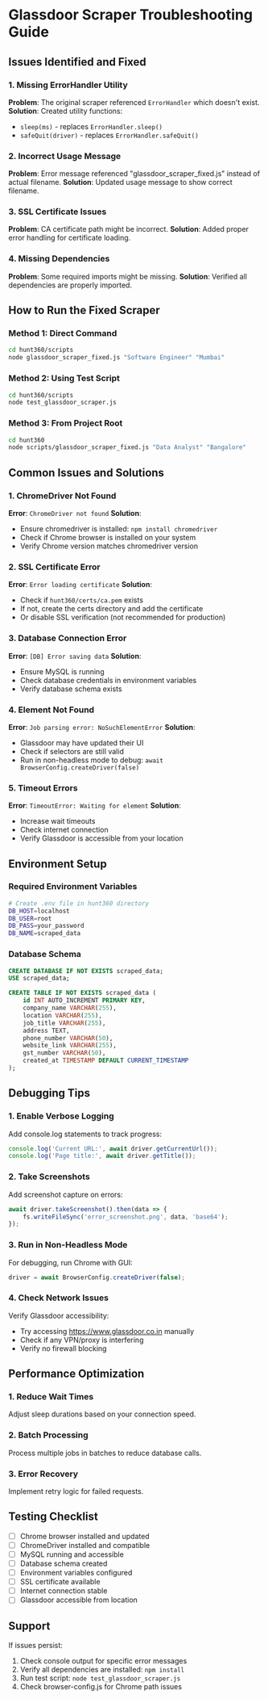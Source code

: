 # Glassdoor Scraper Troubleshooting Guide

## Issues Identified and Fixed

### 1. **Missing ErrorHandler Utility**
**Problem**: The original scraper referenced `ErrorHandler` which doesn't exist.
**Solution**: Created utility functions:
- `sleep(ms)` - replaces `ErrorHandler.sleep()`
- `safeQuit(driver)` - replaces `ErrorHandler.safeQuit()`

### 2. **Incorrect Usage Message**
**Problem**: Error message referenced "glassdoor_scraper_fixed.js" instead of actual filename.
**Solution**: Updated usage message to show correct filename.

### 3. **SSL Certificate Issues**
**Problem**: CA certificate path might be incorrect.
**Solution**: Added proper error handling for certificate loading.

### 4. **Missing Dependencies**
**Problem**: Some required imports might be missing.
**Solution**: Verified all dependencies are properly imported.

## How to Run the Fixed Scraper

### Method 1: Direct Command
```bash
cd hunt360/scripts
node glassdoor_scraper_fixed.js "Software Engineer" "Mumbai"
```

### Method 2: Using Test Script
```bash
cd hunt360/scripts
node test_glassdoor_scraper.js
```

### Method 3: From Project Root
```bash
cd hunt360
node scripts/glassdoor_scraper_fixed.js "Data Analyst" "Bangalore"
```

## Common Issues and Solutions

### 1. **ChromeDriver Not Found**
**Error**: `ChromeDriver not found`
**Solution**: 
- Ensure chromedriver is installed: `npm install chromedriver`
- Check if Chrome browser is installed on your system
- Verify Chrome version matches chromedriver version

### 2. **SSL Certificate Error**
**Error**: `Error loading certificate`
**Solution**:
- Check if `hunt360/certs/ca.pem` exists
- If not, create the certs directory and add the certificate
- Or disable SSL verification (not recommended for production)

### 3. **Database Connection Error**
**Error**: `[DB] Error saving data`
**Solution**:
- Ensure MySQL is running
- Check database credentials in environment variables
- Verify database schema exists

### 4. **Element Not Found**
**Error**: `Job parsing error: NoSuchElementError`
**Solution**:
- Glassdoor may have updated their UI
- Check if selectors are still valid
- Run in non-headless mode to debug: `await BrowserConfig.createDriver(false)`

### 5. **Timeout Errors**
**Error**: `TimeoutError: Waiting for element`
**Solution**:
- Increase wait timeouts
- Check internet connection
- Verify Glassdoor is accessible from your location

## Environment Setup

### Required Environment Variables
```bash
# Create .env file in hunt360 directory
DB_HOST=localhost
DB_USER=root
DB_PASS=your_password
DB_NAME=scraped_data
```

### Database Schema
```sql
CREATE DATABASE IF NOT EXISTS scraped_data;
USE scraped_data;

CREATE TABLE IF NOT EXISTS scraped_data (
    id INT AUTO_INCREMENT PRIMARY KEY,
    company_name VARCHAR(255),
    location VARCHAR(255),
    job_title VARCHAR(255),
    address TEXT,
    phone_number VARCHAR(50),
    website_link VARCHAR(255),
    gst_number VARCHAR(50),
    created_at TIMESTAMP DEFAULT CURRENT_TIMESTAMP
);
```

## Debugging Tips

### 1. **Enable Verbose Logging**
Add console.log statements to track progress:
```javascript
console.log('Current URL:', await driver.getCurrentUrl());
console.log('Page title:', await driver.getTitle());
```

### 2. **Take Screenshots**
Add screenshot capture on errors:
```javascript
await driver.takeScreenshot().then(data => {
    fs.writeFileSync('error_screenshot.png', data, 'base64');
});
```

### 3. **Run in Non-Headless Mode**
For debugging, run Chrome with GUI:
```javascript
driver = await BrowserConfig.createDriver(false);
```

### 4. **Check Network Issues**
Verify Glassdoor accessibility:
- Try accessing https://www.glassdoor.co.in manually
- Check if any VPN/proxy is interfering
- Verify no firewall blocking

## Performance Optimization

### 1. **Reduce Wait Times**
Adjust sleep durations based on your connection speed.

### 2. **Batch Processing**
Process multiple jobs in batches to reduce database calls.

### 3. **Error Recovery**
Implement retry logic for failed requests.

## Testing Checklist

- [ ] Chrome browser installed and updated
- [ ] ChromeDriver installed and compatible
- [ ] MySQL running and accessible
- [ ] Database schema created
- [ ] Environment variables configured
- [ ] SSL certificate available
- [ ] Internet connection stable
- [ ] Glassdoor accessible from location

## Support

If issues persist:
1. Check console output for specific error messages
2. Verify all dependencies are installed: `npm install`
3. Run test script: `node test_glassdoor_scraper.js`
4. Check browser-config.js for Chrome path issues
